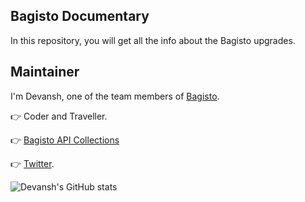 ## Bagisto Documentary 

In this repository, you will get all the info about the Bagisto upgrades.

## Maintainer

I'm Devansh, one of the team members of [Bagisto](https://github.com/bagisto/bagisto).

👉 Coder and Traveller.

👉 [Bagisto API Collections](https://documenter.getpostman.com/view/3331344/TWDZJwn3#1a17e9a8-1877-46f3-8c0e-4778893f8243)

👉 [Twitter](https://twitter.com/devansh0207).

![Devansh's GitHub stats](https://github-readme-stats.vercel.app/api?username=devansh-webkul&show_icons=true&theme=dark)
